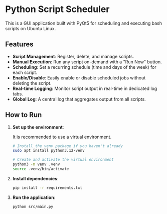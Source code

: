 # Python Script Scheduler

This is a GUI application built with PyQt5 for scheduling and executing bash scripts on Ubuntu Linux.

## Features

- **Script Management**: Register, delete, and manage scripts.
- **Manual Execution**: Run any script on-demand with a "Run Now" button.
- **Scheduling**: Set a recurring schedule (time and days of the week) for each script.
- **Enable/Disable**: Easily enable or disable scheduled jobs without deleting the script.
- **Real-time Logging**: Monitor script output in real-time in dedicated log tabs.
- **Global Log**: A central log that aggregates output from all scripts.

## How to Run

1.  **Set up the environment**:

    It is recommended to use a virtual environment.

    ```bash
    # Install the venv package if you haven't already
    sudo apt install python3.12-venv

    # Create and activate the virtual environment
    python3 -m venv .venv
    source .venv/bin/activate
    ```

2.  **Install dependencies**:

    ```bash
    pip install -r requirements.txt
    ```

3.  **Run the application**:

    ```bash
    python src/main.py
    ```

